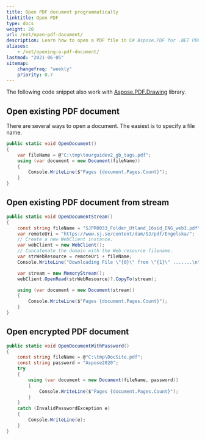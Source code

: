 ```yaml
---
title: Open PDF document programmatically
linktitle: Open PDF
type: docs
weight: 20
url: /net/open-pdf-document/
description: Learn how to open a PDF file in C# Aspose.PDF for .NET PDF library. You can open existing PDF, document from stream, and encrypted PDF document.
aliases:
    - /net/opening-a-pdf-document/
lastmod: "2021-06-05"
sitemap:
    changefreq: "weekly"
    priority: 0.7
---
```

<script type="application/ld+json">
{
    "@context": "https://schema.org",
    "@type": "TechArticle",
    "headline": "Open PDF document programmatically",
    "alternativeHeadline": "Programmatically Open and Access Various PDF Documents with C#",
    "abstract": "Discover opening PDF documents with the Aspose.PDF for .NET library. This feature allows developers to seamlessly access existing PDFs, load documents from streams, and handle encrypted files with ease, enhancing workflow efficiency and expanding the capabilities of PDF manipulation in C#",
    "author": {
        "@type": "Person",
        "name": "Anastasiia Holub",
        "givenName": "Anastasiia",
        "familyName": "Holub",
        "url": "https://www.linkedin.com/in/anastasiia-holub-750430225/"
    },
    "genre": "pdf document generation",
    "wordcount": "238",
    "proficiencyLevel": "Beginner",
    "publisher": {
        "@type": "Organization",
        "name": "Aspose.PDF for .NET",
        "url": "https://products.aspose.com/pdf",
        "logo": "https://www.aspose.cloud/templates/aspose/img/products/pdf/aspose_pdf-for-net.svg",
        "alternateName": "Aspose",
        "sameAs": [
            "https://facebook.com/aspose.pdf/",
            "https://twitter.com/asposepdf",
            "https://www.youtube.com/channel/UCmV9sEg_QWYPi6BJJs7ELOg/featured",
            "https://www.linkedin.com/company/aspose",
            "https://stackoverflow.com/questions/tagged/aspose",
            "https://aspose.quora.com/",
            "https://aspose.github.io/"
        ],
        "contactPoint": [
            {
                "@type": "ContactPoint",
                "telephone": "\u002B1 903 306 1676",
                "contactType": "sales",
                "areaServed": "US",
                "availableLanguage": "en"
            },
            {
                "@type": "ContactPoint",
                "telephone": "\u002B44 141 628 8900",
                "contactType": "sales",
                "areaServed": "GB",
                "availableLanguage": "en"
            },
            {
                "@type": "ContactPoint",
                "telephone": "\u002B61 2 8006 6987",
                "contactType": "sales",
                "areaServed": "AU",
                "availableLanguage": "en"
            }
        ]
    },
    "url": "/net/open-pdf-document/",
    "mainEntityOfPage": {
        "@type": "WebPage",
        "@id": "/net/open-pdf-document/"
    },
    "dateModified": "2024-11-25",
    "description": "Aspose.PDF can perform not only simple and easy tasks but also cope with more complex goals. Check the next section for advanced users and developers."
}
</script>

The following code snippet also work with [Aspose.PDF.Drawing](/pdf/net/drawing/) library.

## Open existing PDF document

There are several ways to open a document. The easiest is to specify a file name.

```csharp
public static void OpenDocument()
{
    var fileName = @"C:\tmp\tourguidev2_gb_tags.pdf";
    using (var document = new Document(fileName))
    {
        Console.WriteLine($"Pages {document.Pages.Count}");
    }
}
```

## Open existing PDF document from stream

```csharp
public static void OpenDocumentStream()
{
    const string fileName = "SJPR0033_Folder_Utland_16sid_ENG_web3.pdf";
    var remoteUri = "https://www.sj.se/content/dam/SJ/pdf/Engelska/";
    // Create a new WebClient instance.
    var webClient = new WebClient();
    // Concatenate the domain with the Web resource filename.
    var strWebResource = remoteUri + fileName;
    Console.WriteLine("Downloading File \"{0}\" from \"{1}\" .......\n\n", fileName, strWebResource);

    var stream = new MemoryStream();
    webClient.OpenRead(strWebResource)?.CopyTo(stream);

    using (var document = new Document(stream))
    {
        Console.WriteLine($"Pages {document.Pages.Count}");
    }
}
```

## Open encrypted PDF document

```csharp
public static void OpenDocumentWithPassword()
{
    const string fileName = @"C:\tmp\DocSite.pdf";
    const string password = "Aspose2020";
    try
    {
        using (var document = new Document(fileName, password))
        {
            Console.WriteLine($"Pages {document.Pages.Count}");
        }
    }
    catch (InvalidPasswordException e)
    {
        Console.WriteLine(e);
    }
}
```
